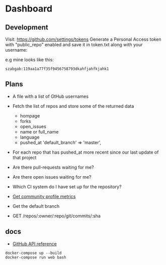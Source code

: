 # Dashboard


## Development

Visit: https://github.com/settings/tokens
Generate a Personal Access token with "public_repo" enabled and save it in token.txt
along with your username:

e.g mine looks like this:

```
szabgab:119aa1a77f35f9456758793dkahfjahfkjahk1
```


## Plans

* A file with a list of GtHub usernames
* Fetch the list of repos and store some of the returned data
   - hompage
   - forks
   - open_issues
   - name  or full_name
   - language
   - pushed_at
    'default_branch' => 'master',
* For each repo that has pushed_at more recent since our last update of that project

* Are there pull-requests waiting for me?
* Are there open issues waiting for me?
* Which CI system do I have set up for the repository?
* [Get community profile metrics](https://docs.github.com/en/rest/reference/repos#get-community-profile-metrics)

* Get the default branch
* GET /repos/:owner/:repo/git/commits/:sha



## docs

* [GitHub API reference](https://docs.github.com/en/rest/reference)


```
docker-compose up --build
docker-compose run web bash
```

